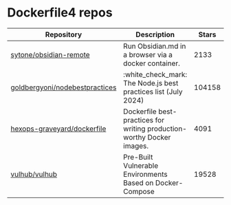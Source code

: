 # Dockerfile4 repos

| Repository                                                                          | Description                                                            | Stars  |
| ----------------------------------------------------------------------------------- | ---------------------------------------------------------------------- | ------ |
| [sytone/obsidian-remote](https://github.com/sytone/obsidian-remote)                 | Run Obsidian.md in a browser via a docker container.                   | 2133   |
| [goldbergyoni/nodebestpractices](https://github.com/goldbergyoni/nodebestpractices) | :white\_check\_mark:  The Node.js best practices list (July 2024)      | 104158 |
| [hexops-graveyard/dockerfile](https://github.com/hexops-graveyard/dockerfile)       | Dockerfile best-practices for writing production-worthy Docker images. | 4091   |
| [vulhub/vulhub](https://github.com/vulhub/vulhub)                                   | Pre-Built Vulnerable Environments Based on Docker-Compose              | 19528  |
